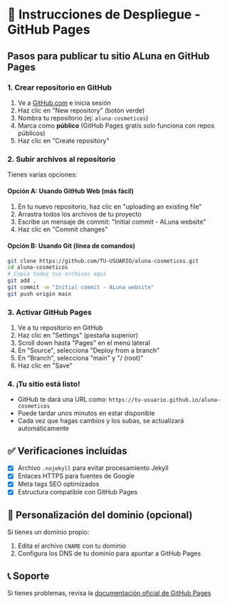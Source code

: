 # 🚀 Instrucciones de Despliegue - GitHub Pages

## Pasos para publicar tu sitio ALuna en GitHub Pages

### 1. Crear repositorio en GitHub
1. Ve a [GitHub.com](https://github.com) e inicia sesión
2. Haz clic en "New repository" (botón verde)
3. Nombra tu repositorio (ej: `aluna-cosmeticos`)
4. Marca como **público** (GitHub Pages gratis solo funciona con repos públicos)
5. Haz clic en "Create repository"

### 2. Subir archivos al repositorio
Tienes varias opciones:

#### Opción A: Usando GitHub Web (más fácil)
1. En tu nuevo repositorio, haz clic en "uploading an existing file"
2. Arrastra todos los archivos de tu proyecto
3. Escribe un mensaje de commit: "Initial commit - ALuna website"
4. Haz clic en "Commit changes"

#### Opción B: Usando Git (línea de comandos)
```bash
git clone https://github.com/TU-USUARIO/aluna-cosmeticos.git
cd aluna-cosmeticos
# Copia todos tus archivos aquí
git add .
git commit -m "Initial commit - ALuna website"
git push origin main
```

### 3. Activar GitHub Pages
1. Ve a tu repositorio en GitHub
2. Haz clic en "Settings" (pestaña superior)
3. Scroll down hasta "Pages" en el menú lateral
4. En "Source", selecciona "Deploy from a branch"
5. En "Branch", selecciona "main" y "/ (root)"
6. Haz clic en "Save"

### 4. ¡Tu sitio está listo!
- GitHub te dará una URL como: `https://tu-usuario.github.io/aluna-cosmeticos`
- Puede tardar unos minutos en estar disponible
- Cada vez que hagas cambios y los subas, se actualizará automáticamente

## ✅ Verificaciones incluidas
- [x] Archivo `.nojekyll` para evitar procesamiento Jekyll
- [x] Enlaces HTTPS para fuentes de Google
- [x] Meta tags SEO optimizados
- [x] Estructura compatible con GitHub Pages

## 🔧 Personalización del dominio (opcional)
Si tienes un dominio propio:
1. Edita el archivo `CNAME` con tu dominio
2. Configura los DNS de tu dominio para apuntar a GitHub Pages

## 📞 Soporte
Si tienes problemas, revisa la [documentación oficial de GitHub Pages](https://docs.github.com/en/pages)
